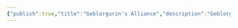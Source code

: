 ```yaml
---
{"publish":true,"title":"Geblorgurin's Alliance","description":"Geblorgurin forms an alliance with the disparate elf and gnome factions of the Tanglewood Peninsula to defeat an invasion by the Vlorn Dynasty, a faction of drow from The Underdark.","created":"2025-10-16T09:27:59.000-04:00","modified":"2025-10-16T09:27:59.000-04:00","published":"2025-10-16T09:27:59.000-04:00","tags":["timeline"],"cssclasses":"","event-date":-20,"display-date":"20 B.T."}
---
```


